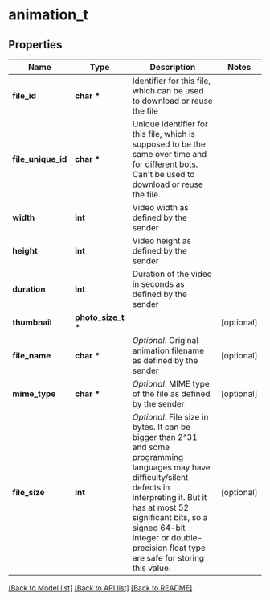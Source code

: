 # animation_t

## Properties
Name | Type | Description | Notes
------------ | ------------- | ------------- | -------------
**file_id** | **char \*** | Identifier for this file, which can be used to download or reuse the file | 
**file_unique_id** | **char \*** | Unique identifier for this file, which is supposed to be the same over time and for different bots. Can&#39;t be used to download or reuse the file. | 
**width** | **int** | Video width as defined by the sender | 
**height** | **int** | Video height as defined by the sender | 
**duration** | **int** | Duration of the video in seconds as defined by the sender | 
**thumbnail** | [**photo_size_t**](photo_size.md) \* |  | [optional] 
**file_name** | **char \*** | *Optional*. Original animation filename as defined by the sender | [optional] 
**mime_type** | **char \*** | *Optional*. MIME type of the file as defined by the sender | [optional] 
**file_size** | **int** | *Optional*. File size in bytes. It can be bigger than 2^31 and some programming languages may have difficulty/silent defects in interpreting it. But it has at most 52 significant bits, so a signed 64-bit integer or double-precision float type are safe for storing this value. | [optional] 

[[Back to Model list]](../README.md#documentation-for-models) [[Back to API list]](../README.md#documentation-for-api-endpoints) [[Back to README]](../README.md)


